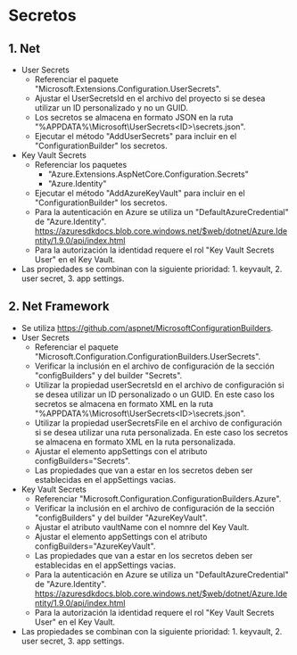 # Secretos

## 1. Net

- User Secrets
  - Referenciar el paquete "Microsoft.Extensions.Configuration.UserSecrets".
  - Ajustar el UserSecretsId en el archivo del proyecto si se desea utilizar un ID personalizado y no un GUID.
  - Los secretos se almacena en formato JSON en la ruta "%APPDATA%\Microsoft\UserSecrets\<ID>\secrets.json".
  - Ejecutar el método "AddUserSecrets" para incluir en el "ConfigurationBuilder" los secretos.
- Key Vault Secrets
  - Referenciar los paquetes
    - "Azure.Extensions.AspNetCore.Configuration.Secrets"
    - "Azure.Identity"
  - Ejecutar el método "AddAzureKeyVault" para incluir en el "ConfigurationBuilder" los secretos.
  - Para la autenticación en Azure se utiliza un "DefaultAzureCredential" de "Azure.Identity". https://azuresdkdocs.blob.core.windows.net/$web/dotnet/Azure.Identity/1.9.0/api/index.html
  - Para la autorización la identidad requere el rol "Key Vault Secrets User" en el Key Vault.
- Las propiedades se combinan con la siguiente prioridad: 1. keyvault, 2. user secret, 3. app settings.

## 2. Net Framework

- Se utiliza https://github.com/aspnet/MicrosoftConfigurationBuilders.
- User Secrets
  - Referenciar el paquete "Microsoft.Configuration.ConfigurationBuilders.UserSecrets".
  - Verificar la inclusión en el archivo de configuración de la sección "configBuilders" y del builder "Secrets".
  - Utilizar la propiedad userSecretsId en el archivo de configuración si se desea utilizar un ID personalizado o un GUID. En este caso los secretos se almacena en formato XML en la ruta "%APPDATA%\Microsoft\UserSecrets\<ID>\secrets.json".
  - Utilizar la propiedad userSecretsFile en el archivo de configuración si se desea utilizar una ruta personalizada. En este caso los secretos se almacena en formato XML en la ruta personalizada.
  - Ajustar el elemento appSettings con el atributo configBuilders="Secrets".
  - Las propiedades que van a estar en los secretos deben ser establecidas en el appSettings vacias.
- Key Vault Secrets
  - Referenciar "Microsoft.Configuration.ConfigurationBuilders.Azure".
  - Verificar la inclusión en el archivo de configuración de la sección "configBuilders" y del builder "AzureKeyVault".
  - Ajustar el atributo vaultName con el nomnre del Key Vault.
  - Ajustar el elemento appSettings con el atributo configBuilders="AzureKeyVault".
  - Las propiedades que van a estar en los secretos deben ser establecidas en el appSettings vacias.
  - Para la autenticación en Azure se utiliza un "DefaultAzureCredential" de "Azure.Identity". https://azuresdkdocs.blob.core.windows.net/$web/dotnet/Azure.Identity/1.9.0/api/index.html
  - Para la autorización la identidad requere el rol "Key Vault Secrets User" en el Key Vault.
- Las propiedades se combinan con la siguiente prioridad: 1. keyvault, 2. user secret, 3. app settings.
